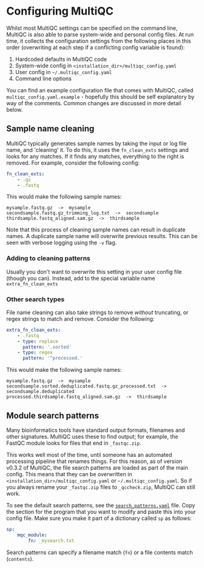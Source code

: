 # Configuring MultiQC
Whilst most MultiQC settings can be specified on the command line, MultiQC
is also able to parse system-wide and personal config files. At run time,
it collects the configuration settings from the following places in this order
(overwriting at each step if a conflicting config variable is found):

1. Hardcoded defaults in MultiQC code
2. System-wide config in `<installation_dir>/multiqc_config.yaml`
3. User config in `~/.multiqc_config.yaml`
4. Command line options

You can find an example configuration file that comes with MultiQC, called
`multiqc_config.yaml.example` - hopefully this should be self explanatory
by way of the comments. Common changes are discussed in more detail below.

## Sample name cleaning
MultiQC typically generates sample names by taking the input or log file name,
and 'cleaning' it. To do this, it uses the `fn_clean_exts` settings and looks
for any matches. If it finds any matches, everything to the right is removed.
For example, consider the following config:
```yaml
fn_clean_exts:
    - .gz
    - .fastq
```
This would make the following sample names:
```
mysample.fastq.gz  ->  mysample
secondsample.fastq.gz_trimming_log.txt  ->  secondsample
thirdsample.fastq_aligned.sam.gz  ->  thirdsample
```
Note that this process of cleaning sample names can result in duplicate
names. A duplicate sample name will overwrite previous results. This can
be seen with verbose logging using the `-v` flag.

### Adding to cleaning patterns
Usually you don't want to overwrite this setting in your user config file
(though you can). Instead, add to the special variable name `extra_fn_clean_exts`

### Other search types
File name cleaning can also take strings to remove _without_ truncating, or
regex strings to match and remove. Consider the following:
```yaml
extra_fn_clean_exts:
    - .fastq
    - type: replace
      pattern: '.sorted'
    - type: regex
      pattern: '^processed.'
```
This would make the following sample names:
```
mysample.fastq.gz  ->  mysample
secondsample.sorted.deduplicated.fastq.gz_processed.txt  ->  secondsample.deduplicated
processed.thirdsample.fastq_aligned.sam.gz  ->  thirdsample
```

## Module search patterns
Many bioinformatics tools have standard output formats, filenames and other
signatures. MultiQC uses these to find output; for example, the FastQC module
looks for files that end in `_fastqc.zip`.

This works well most of the time, until someone has an automated processing
pipeline that renames things. For this reason, as of version v0.3.2 of MultiQC,
the file search patterns are loaded as part of the main config. This means that
they can be overwritten in `<installation_dir>/multiqc_config.yaml` or
`~/.multiqc_config.yaml`. So if you always rename your `_fastqc.zip` files to
`_qccheck.zip`, MultiQC can still work.

To see the default search patterns, see the
[`search_patterns.yaml`](https://github.com/ewels/MultiQC/blob/master/multiqc/utils/search_patterns.yaml)
file. Copy the section for the program that you want to modify and paste this
into your config file. Make sure you make it part of a dictionary called `sp`
as follows:

```yaml
sp:
    mqc_module:
        fn: _mysearch.txt
```

Search patterns can specify a filename match (`fn`) or a file contents
match (`contents`).

